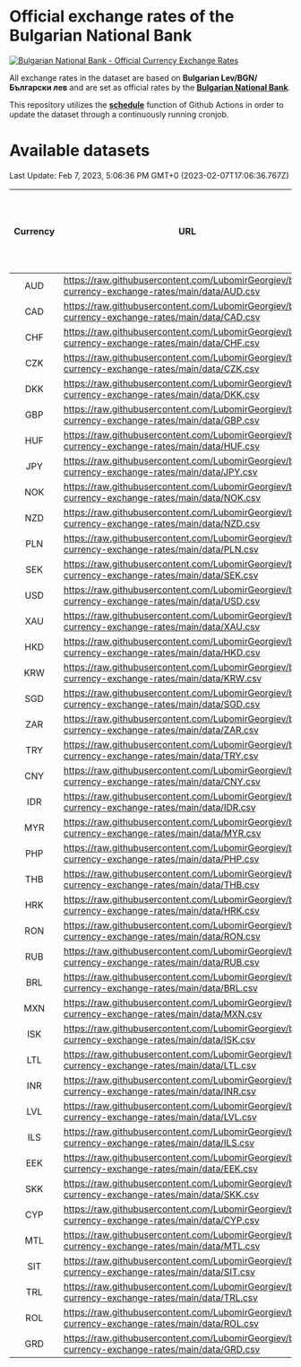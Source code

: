 # Official exchange rates of the Bulgarian National Bank

[![Bulgarian National Bank - Official Currency Exchange Rates](https://github.com/LubomirGeorgiev/bnb-currency-exchange-rates/actions/workflows/update-rates.yml/badge.svg?branch=main)](https://github.com/LubomirGeorgiev/bnb-currency-exchange-rates/actions/workflows/update-rates.yml)

All exchange rates in the dataset are based on **Bulgarian Lev/BGN/Български лев** and are set as official rates by the [**Bulgarian National Bank**](https://www.bnb.bg/Statistics/StExternalSector/StExchangeRates/StERForeignCurrencies/index.htm?toLang=_EN).

This repository utilizes the [**schedule**](https://docs.github.com/en/actions/reference/events-that-trigger-workflows) function of Github Actions in order to update the dataset through a continuously running cronjob.

# Available datasets

<!-- START LINKS (DO NOT EVER FU*ING DELETE THIS COMMENT FOR THE LOVE OF YOUR LIFE!!! IF YOU ARE CURIOS HOW IT WORKS, YOU CAN HAVE A LOOK AT ./src/updateReadme.ts) -->

Last Update: Feb 7, 2023, 5:06:36 PM GMT+0 (2023-02-07T17:06:36.767Z)

| Currency | URL                                                                                             | Number of records | Number of missing days that were filled in |
| :------: | ----------------------------------------------------------------------------------------------- | :---------------: | :----------------------------------------: |
|   AUD    | https://raw.githubusercontent.com/LubomirGeorgiev/bnb-currency-exchange-rates/main/data/AUD.csv |       8401        |                    2596                    |
|   CAD    | https://raw.githubusercontent.com/LubomirGeorgiev/bnb-currency-exchange-rates/main/data/CAD.csv |       8401        |                    2596                    |
|   CHF    | https://raw.githubusercontent.com/LubomirGeorgiev/bnb-currency-exchange-rates/main/data/CHF.csv |       8401        |                    2596                    |
|   CZK    | https://raw.githubusercontent.com/LubomirGeorgiev/bnb-currency-exchange-rates/main/data/CZK.csv |       8401        |                    2596                    |
|   DKK    | https://raw.githubusercontent.com/LubomirGeorgiev/bnb-currency-exchange-rates/main/data/DKK.csv |       8401        |                    2596                    |
|   GBP    | https://raw.githubusercontent.com/LubomirGeorgiev/bnb-currency-exchange-rates/main/data/GBP.csv |       8401        |                    2596                    |
|   HUF    | https://raw.githubusercontent.com/LubomirGeorgiev/bnb-currency-exchange-rates/main/data/HUF.csv |       8401        |                    2596                    |
|   JPY    | https://raw.githubusercontent.com/LubomirGeorgiev/bnb-currency-exchange-rates/main/data/JPY.csv |       8401        |                    2596                    |
|   NOK    | https://raw.githubusercontent.com/LubomirGeorgiev/bnb-currency-exchange-rates/main/data/NOK.csv |       8401        |                    2596                    |
|   NZD    | https://raw.githubusercontent.com/LubomirGeorgiev/bnb-currency-exchange-rates/main/data/NZD.csv |       8401        |                    2596                    |
|   PLN    | https://raw.githubusercontent.com/LubomirGeorgiev/bnb-currency-exchange-rates/main/data/PLN.csv |       8401        |                    2596                    |
|   SEK    | https://raw.githubusercontent.com/LubomirGeorgiev/bnb-currency-exchange-rates/main/data/SEK.csv |       8401        |                    2596                    |
|   USD    | https://raw.githubusercontent.com/LubomirGeorgiev/bnb-currency-exchange-rates/main/data/USD.csv |       8401        |                    2596                    |
|   XAU    | https://raw.githubusercontent.com/LubomirGeorgiev/bnb-currency-exchange-rates/main/data/XAU.csv |       8401        |                    2598                    |
|   HKD    | https://raw.githubusercontent.com/LubomirGeorgiev/bnb-currency-exchange-rates/main/data/HKD.csv |       8099        |                    2505                    |
|   KRW    | https://raw.githubusercontent.com/LubomirGeorgiev/bnb-currency-exchange-rates/main/data/KRW.csv |       8099        |                    2505                    |
|   SGD    | https://raw.githubusercontent.com/LubomirGeorgiev/bnb-currency-exchange-rates/main/data/SGD.csv |       8099        |                    2505                    |
|   ZAR    | https://raw.githubusercontent.com/LubomirGeorgiev/bnb-currency-exchange-rates/main/data/ZAR.csv |       8099        |                    2505                    |
|   TRY    | https://raw.githubusercontent.com/LubomirGeorgiev/bnb-currency-exchange-rates/main/data/TRY.csv |       6581        |                    2035                    |
|   CNY    | https://raw.githubusercontent.com/LubomirGeorgiev/bnb-currency-exchange-rates/main/data/CNY.csv |       6461        |                    1999                    |
|   IDR    | https://raw.githubusercontent.com/LubomirGeorgiev/bnb-currency-exchange-rates/main/data/IDR.csv |       6461        |                    1999                    |
|   MYR    | https://raw.githubusercontent.com/LubomirGeorgiev/bnb-currency-exchange-rates/main/data/MYR.csv |       6461        |                    1999                    |
|   PHP    | https://raw.githubusercontent.com/LubomirGeorgiev/bnb-currency-exchange-rates/main/data/PHP.csv |       6461        |                    1999                    |
|   THB    | https://raw.githubusercontent.com/LubomirGeorgiev/bnb-currency-exchange-rates/main/data/THB.csv |       6461        |                    1999                    |
|   HRK    | https://raw.githubusercontent.com/LubomirGeorgiev/bnb-currency-exchange-rates/main/data/HRK.csv |       6422        |                    1986                    |
|   RON    | https://raw.githubusercontent.com/LubomirGeorgiev/bnb-currency-exchange-rates/main/data/RON.csv |       6402        |                    1981                    |
|   RUB    | https://raw.githubusercontent.com/LubomirGeorgiev/bnb-currency-exchange-rates/main/data/RUB.csv |       6120        |                    1891                    |
|   BRL    | https://raw.githubusercontent.com/LubomirGeorgiev/bnb-currency-exchange-rates/main/data/BRL.csv |       5495        |                    1706                    |
|   MXN    | https://raw.githubusercontent.com/LubomirGeorgiev/bnb-currency-exchange-rates/main/data/MXN.csv |       5495        |                    1706                    |
|   ISK    | https://raw.githubusercontent.com/LubomirGeorgiev/bnb-currency-exchange-rates/main/data/ISK.csv |       5397        |                    1670                    |
|   LTL    | https://raw.githubusercontent.com/LubomirGeorgiev/bnb-currency-exchange-rates/main/data/LTL.csv |       5148        |                    1577                    |
|   INR    | https://raw.githubusercontent.com/LubomirGeorgiev/bnb-currency-exchange-rates/main/data/INR.csv |       5128        |                    1592                    |
|   LVL    | https://raw.githubusercontent.com/LubomirGeorgiev/bnb-currency-exchange-rates/main/data/LVL.csv |       4783        |                    1463                    |
|   ILS    | https://raw.githubusercontent.com/LubomirGeorgiev/bnb-currency-exchange-rates/main/data/ILS.csv |       4405        |                    1374                    |
|   EEK    | https://raw.githubusercontent.com/LubomirGeorgiev/bnb-currency-exchange-rates/main/data/EEK.csv |       3993        |                    1219                    |
|   SKK    | https://raw.githubusercontent.com/LubomirGeorgiev/bnb-currency-exchange-rates/main/data/SKK.csv |       2966        |                    908                     |
|   CYP    | https://raw.githubusercontent.com/LubomirGeorgiev/bnb-currency-exchange-rates/main/data/CYP.csv |       2902        |                    886                     |
|   MTL    | https://raw.githubusercontent.com/LubomirGeorgiev/bnb-currency-exchange-rates/main/data/MTL.csv |       2600        |                    795                     |
|   SIT    | https://raw.githubusercontent.com/LubomirGeorgiev/bnb-currency-exchange-rates/main/data/SIT.csv |       2542        |                    778                     |
|   TRL    | https://raw.githubusercontent.com/LubomirGeorgiev/bnb-currency-exchange-rates/main/data/TRL.csv |       1818        |                    559                     |
|   ROL    | https://raw.githubusercontent.com/LubomirGeorgiev/bnb-currency-exchange-rates/main/data/ROL.csv |       1697        |                    524                     |
|   GRD    | https://raw.githubusercontent.com/LubomirGeorgiev/bnb-currency-exchange-rates/main/data/GRD.csv |        361        |                    109                     |

<!-- END LINKS (DO NOT EVER FU*ING DELETE THIS COMMENT FOR THE LOVE OF YOUR LIFE!!! IF YOU ARE CURIOS HOW IT WORKS, YOU CAN HAVE A LOOK AT ./src/updateReadme.ts) -->
